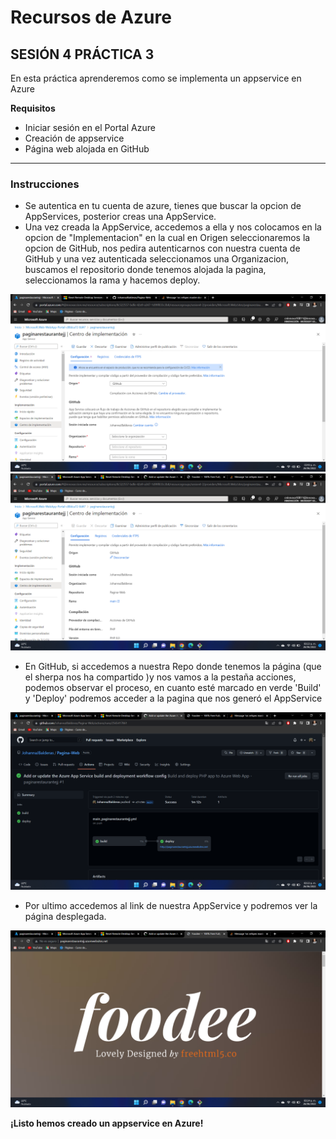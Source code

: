 # Recursos de Azure
## SESIÓN 4 PRÁCTICA 3
En esta práctica aprenderemos como se implementa un appservice en Azure

**Requisitos**
* Iniciar sesión en el Portal Azure
* Creación de appservice
* Página web alojada en GitHub

------------------------------

### Instrucciones

* Se autentica en tu cuenta de azure, tienes que buscar la opcion de AppServices, posterior creas una AppService.
* Una vez creada la AppService, accedemos a ella y nos colocamos en la opcion de "Implementacion" en la cual en Origen seleccionaremos la opcion de GitHub, nos pedira autenticarnos con nuestra cuenta de GitHub y una vez autenticada seleccionamos una Organizacion, buscamos el repositorio donde tenemos alojada la pagina, seleccionamos la rama y hacemos deploy.

![](imagenes\1pract.png)
![](imagenes\2pract.png)

* En GitHub, si accedemos a nuestra Repo donde tenemos la página (que el sherpa nos ha compartido )y nos vamos a la pestaña acciones, podemos observar el proceso, en cuanto esté marcado en verde 'Build' y 'Deploy' podremos acceder a la pagina que nos generó el AppService

![](imagenes\3pract.png)


* Por ultimo accedemos al link de nuestra AppService y podremos ver la página desplegada.

![](imagenes\4practi.png)

**¡Listo hemos creado un appservice en Azure!**